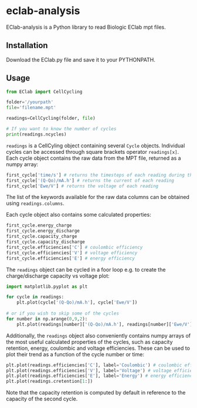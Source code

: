 # eclab-analysis
EClab-analysis is a Python library to read Biologic EClab mpt files.

## Installation
Download the EClab.py file and save it to your PYTHONPATH.

## Usage

```python
from EClab import CellCycling

folder='/yourpath'
file='filename.mpt'

readings=CellCycling(folder, file)

# If you want to know the number of cycles
print(readings.ncycles)
```

`readings` is a CellCyling object containing several `Cycle` objects. Individual
cycles can be accessed through square brackets operator `readings[x]`.
Each cycle object contains the raw data from the MPT file, returned as a numpy
array:

```python
first_cycle['time/s'] # returns the timesteps of each reading during the cycle
first_cycle['(Q-Qo)/mA.h'] # returns the current of each reading
first_cycle['Ewe/V'] # returns the voltage of each reading
```

The list of the keywords available for the raw data columns can be obtained
using `readings.columns`.

Each cycle object also contains some calculated properties:
```python
first_cycle.energy_charge
first_cycle.energy_discharge
first_cycle.capacity_charge
first_cycle.capacity_discharge
first_cycle.efficiencies['C'] # coulombic efficiency
first_cycle.efficiencies['V'] # voltage efficiency
first_cycle.efficiencies['E'] # energy efficiency
```

The `readings` object can be cycled in a foor loop e.g. to create the charge/discharge
capacity vs voltage plot:

```python
import matplotlib.pyplot as plt

for cycle in readings:
    plt.plot(cycle['(Q-Qo)/mA.h'], cycle['Ewe/V'])
    
# or if you wish to skip some of the cycles
for number in np.arange(0,9,2):
    plt.plot(readings[number]['(Q-Qo)/mA.h'], readings[number]['Ewe/V'])
```

Additionally, the `readings` object also conveniently contains numpy arrays
of the most useful calculated properties of the cycles, such as capacity retention,
energy, coulombic and voltage efficiencies. These can be used to plot their trend
as a function of the cycle number or time:

```python
plt.plot(readings.efficiencies['C'], label='Coulombic') # coulombic efficiency
plt.plot(readings.efficiencies['V'], label='Voltage') # voltage efficiency
plt.plot(readings.efficiencies['E'], label='Energy') # energy efficiency
plt.plot(readings.cretention[1:])
```
Note that the capacity retention is computed by default in reference to the
capacity of the second cycle.